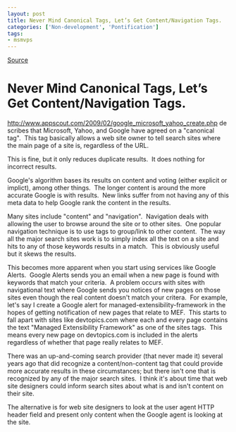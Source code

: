 ```yaml
---
layout: post
title: Never Mind Canonical Tags, Let’s Get Content/Navigation Tags.
categories: ['Non-development', 'Pontification']
tags:
- msmvps
---
```

[Source](http://blogs.msmvps.com/peterritchie/2009/03/11/never-mind-canonical-tags-let-s-get-content-navigation-tags/ "Permalink to Never Mind Canonical Tags, Let’s Get Content/Navigation Tags.")

# Never Mind Canonical Tags, Let’s Get Content/Navigation Tags.

<http://www.appscout.com/2009/02/google_microsoft_yahoo_create.php> describes that Microsoft, Yahoo, and Google have agreed on a "canonical tag".  This tag basically allows a web site owner to tell search sites where the main page of a site is, regardless of the URL.

This is fine, but it only reduces duplicate results.  It does nothing for incorrect results.

Google's algorithm bases its results on content and voting (either explicit or implict), among other things.  The longer content is around the more accurate Google is with results.  New links suffer from not having any of this meta data to help Google rank the content in the results.

Many sites include "content" and "navigation".  Navigation deals with allowing the user to browse around the site or to other sites.  One popular navigation technique is to use tags to group/link to other content.  The way all the major search sites work is to simply index all the text on a site and hits to any of those keywords results in a match.  This is obviously useful but it skews the results.

This becomes more apparent when you start using services like Google Alerts.  Google Alerts sends you an email when a new page is found with keywords that match your criteria.  A problem occurs with sites with navigational text where Google sends you notices of new pages on those sites even though the real content doesn't match your critera.  For example, let's say I create a Google alert for managed-extensibility-framework in the hopes of getting notification of new pages that relate to MEF.  This starts to fall apart with sites like devtopics.com where each and every page contains the text "Managed Extensibility Framework" as one of the sites tags.  This means every new page on devtopics.com is included in the alerts regardless of whether that page really relates to MEF.

There was an up-and-coming search provider (that never made it) several years ago that did recognize a content/non-content tag that could provide more accurate results in these circumstances; but there isn't one that is recognized by any of the major search sites.  I think it's about time that web site designers could inform search sites about what is and isn't content on their site.

The alternative is for web site designers to look at the user agent HTTP header field and present only content when the Google agent is looking at the site.

